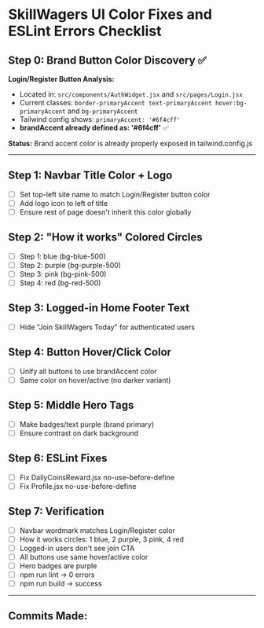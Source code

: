 # SkillWagers UI Color Fixes and ESLint Errors Checklist

## Step 0: Brand Button Color Discovery ✅
**Login/Register Button Analysis:**
- Located in: `src/components/AuthWidget.jsx` and `src/pages/Login.jsx`
- Current classes: `border-primaryAccent text-primaryAccent hover:bg-primaryAccent` and `bg-primaryAccent`
- Tailwind config shows: `primaryAccent: '#6f4cff'` 
- **brandAccent already defined as: '#6f4cff'** ✅

**Status:** Brand accent color is already properly exposed in tailwind.config.js

---

## Step 1: Navbar Title Color + Logo
- [ ] Set top-left site name to match Login/Register button color
- [ ] Add logo icon to left of title
- [ ] Ensure rest of page doesn't inherit this color globally

## Step 2: "How it works" Colored Circles  
- [ ] Step 1: blue (bg-blue-500)
- [ ] Step 2: purple (bg-purple-500)
- [ ] Step 3: pink (bg-pink-500)
- [ ] Step 4: red (bg-red-500)

## Step 3: Logged-in Home Footer Text
- [ ] Hide "Join SkillWagers Today" for authenticated users

## Step 4: Button Hover/Click Color
- [ ] Unify all buttons to use brandAccent color
- [ ] Same color on hover/active (no darker variant)

## Step 5: Middle Hero Tags
- [ ] Make badges/text purple (brand primary)
- [ ] Ensure contrast on dark background

## Step 6: ESLint Fixes
- [ ] Fix DailyCoinsReward.jsx no-use-before-define
- [ ] Fix Profile.jsx no-use-before-define

## Step 7: Verification
- [ ] Navbar wordmark matches Login/Register color
- [ ] How it works circles: 1 blue, 2 purple, 3 pink, 4 red
- [ ] Logged-in users don't see join CTA
- [ ] All buttons use same hover/active color
- [ ] Hero badges are purple
- [ ] npm run lint → 0 errors
- [ ] npm run build → success

---

## Commits Made:
